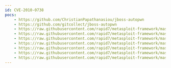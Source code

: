 ```yaml
---
id: CVE-2010-0738
pocs:
    - https://github.com/ChristianPapathanasiou/jboss-autopwn
    - https://github.com/gitcollect/jboss-autopwn
    - https://raw.githubusercontent.com/rapid7/metasploit-framework/master/modules/auxiliary/admin/http/jboss_bshdeployer.rb
    - https://raw.githubusercontent.com/rapid7/metasploit-framework/master/modules/auxiliary/admin/http/jboss_deploymentfilerepository.rb
    - https://raw.githubusercontent.com/rapid7/metasploit-framework/master/modules/auxiliary/scanner/http/jboss_vulnscan.rb
    - https://raw.githubusercontent.com/rapid7/metasploit-framework/master/modules/auxiliary/scanner/sap/sap_icm_urlscan.rb
    - https://raw.githubusercontent.com/rapid7/metasploit-framework/master/modules/exploits/multi/http/jboss_bshdeployer.rb
    - https://raw.githubusercontent.com/rapid7/metasploit-framework/master/modules/exploits/multi/http/jboss_deploymentfilerepository.rb
    - https://raw.githubusercontent.com/rapid7/metasploit-framework/master/modules/exploits/multi/http/jboss_maindeployer.rb
---
```

